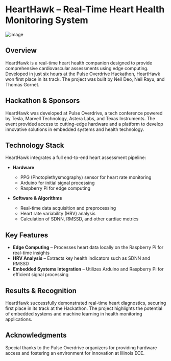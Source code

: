 # HeartHawk – Real-Time Heart Health Monitoring System

![image](https://github.com/user-attachments/assets/f32ebc36-3d84-4eed-92b8-4b03cb997e3f)


## Overview

HeartHawk is a real-time heart health companion designed to provide comprehensive cardiovascular assessments using edge computing. Developed in just six hours at the Pulse Overdrive Hackathon, HeartHawk won first place in its track. The project was built by Neil Deo, Neil Rayu, and Thomas Gornet.

## Hackathon & Sponsors

HeartHawk was developed at Pulse Overdrive, a tech conference powered by Tesla, Marvell Technology, Astera Labs, and Texas Instruments. The event provided access to cutting-edge hardware and a platform to develop innovative solutions in embedded systems and health technology.

## Technology Stack

HeartHawk integrates a full end-to-end heart assessment pipeline:

- **Hardware**  
  - PPG (Photoplethysmography) sensor for heart rate monitoring  
  - Arduino for initial signal processing  
  - Raspberry Pi for edge computing  

- **Software & Algorithms**  
  - Real-time data acquisition and preprocessing  
  - Heart rate variability (HRV) analysis  
  - Calculation of SDNN, RMSSD, and other cardiac metrics  

## Key Features

- **Edge Computing** – Processes heart data locally on the Raspberry Pi for real-time insights  
- **HRV Analysis** – Extracts key health indicators such as SDNN and RMSSD  
- **Embedded Systems Integration** – Utilizes Arduino and Raspberry Pi for efficient signal processing  

## Results & Recognition

HeartHawk successfully demonstrated real-time heart diagnostics, securing first place in its track at the Hackathon. The project highlights the potential of embedded systems and machine learning in health monitoring applications.

## Acknowledgments

Special thanks to the Pulse Overdrive organizers for providing hardware access and fostering an environment for innovation at Illinois ECE.


